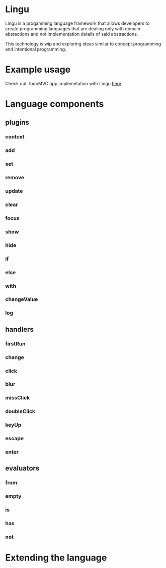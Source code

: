 # Lingu

Lingu is a progamming language framework that allows developers to create programming languages
that are dealing only with domain absractions and not implementation details of said
abstractions.

This technology is wip and exploring ideas similar to concept programming
and intentional programming.

# Example usage

Check out TodoMVC app implemetation with Lingu [here](https://github.com/tautvilas/lingu/tree/master/todomvc).

# Language components

## plugins

### context
### add
### set
### remove
### update
### clear
### focus
### show
### hide
### if
### else
### with
### changeValue
### log

## handlers

### firstRun
### change
### click
### blur
### missClick
### doubleClick
### keyUp
### escape
### enter

## evaluators

### from
### empty
### is
### has
### not

# Extending the language
